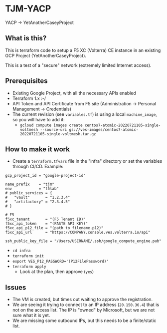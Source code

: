 # TJM-YACP

YACP -> YetAnotherCaseyProject

## What is this?

This is terraform code to setup a F5 XC (Volterra) CE instance in an existing GCP Project (YetAnotherCaseyProject).

This is a test of a "secure" network (extremely limited Internet access).

## Prerequisites

* Existing Google Project, with all the necessary APIs enabled
* Terraform 1.x :-/
* API Token and API Certificate from F5 site (Administration -> Personal Management -> Credentials)
* The current revision (see `variables.tf`) is using a local `machine_image`, so you will have to add it:
  * `gcloud compute images create centos7-atomic-20220721105-single-voltmesh --source-uri gs://ves-images/centos7-atomic-20220721105-single-voltmesh.tar.gz`

## How to make it work

* Create a `terraform.tfvars` file in the "infra" directory or set the variables through CI/CD. Example:

```hcl
gcp_project_id = "google-project-id"

name_prefix    = "tjm"
env            = "f5lab"
# public_services = {
#   "vault"       = "1.2.3.4"
#   "artifactory" = "2.3.4.5"
# }

# F5
f5xc_tenant       = "(F5 Tenant ID)"
f5xc_api_token    = "(PASTE API KEY)"
f5xc_api_p12_file = "(path to filename.p12)"
f5xc_api_url      = "https://COMPANY.console.ves.volterra.io/api"

ssh_public_key_file = "/Users/USERNAME/.ssh/google_compute_engine.pub"
```

* `cd infra`
* `terraform init`
* `export VES_P12_PASSWORD='(P12FilePassword)'`
* `terraform apply`
  * Look at the plan, then approve (`yes`)

## Issues

* The VM is created, but times out waiting to approve the registration.
* We are seeing it trying to connect to an IP address (`20.150.36.4`) that is not on the access list. The IP is "owned" by Microsoft, but we are not sure what it is yet.
* We are missing some outbound IPs, but this needs to be a finite/static list.
